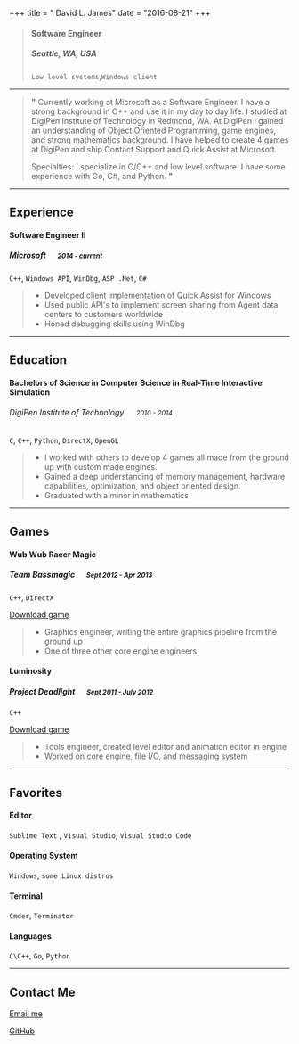 +++
title = " David L. James"
date = "2016-08-21"
+++
> #### Software Engineer
> #####  Seattle, WA, USA
> `Low level systems`,`Windows client`

---
> **"** Currently working at Microsoft as a Software Engineer.  I have a strong background in C++ and use it in my day to day life.  I studied at DigiPen Institute of Technology in Redmond, WA.  At DigiPen I gained an understanding of Object Oriented Programming, game engines, and strong mathematics background.  I have helped to create 4 games at DigiPen and ship Contact Support and Quick Assist at Microsoft. 
> 
> Specialties: I specialize in C/C++ and low level software.  I have some experience with Go, C#, and Python. **"**


---
## Experience
#### Software Engineer II
##### Microsoft &emsp; <small>*2014 - current*</small>
`C++`, `Windows API`, `WinDbg`, `ASP .Net`, `C#`

> - Developed client implementation of Quick Assist for Windows  
> - Used public API's to implement screen sharing from Agent data centers to customers worldwide
> - Honed debugging skills using WinDbg

---
## Education
#### Bachelors of Science in Computer Science in Real-Time Interactive Simulation
###### DigiPen Institute of Technology &emsp; <small>*2010 - 2014*</small>
`C`, `C++`, `Python`, `DirectX`, `OpenGL`

> - I worked with others to develop 4 games all made from the ground up with custom made engines.
> - Gained a deep understanding of memory management, hardware capabilities, optimization, and object oriented design.  
> - Graduated with a minor in mathematics

---
## Games
#### Wub Wub Racer Magic
##### Team Bassmagic &emsp; <small>*Sept 2012 - Apr 2013*</small>
`C++`, `DirectX`

[Download game][Junior]

> - Graphics engineer, writing the entire graphics pipeline from the ground up
> - One of three other core engine engineers

#### Luminosity
##### Project Deadlight &emsp; <small>*Sept 2011 - July 2012*</small>
`C++`

[Download game][Sophmore]

> - Tools engineer, created level editor and animation editor in engine
> - Worked on core engine, file I/O, and messaging system

---
## Favorites
#### Editor
`Sublime Text` , `Visual Studio`, `Visual Studio Code`
#### Operating System
`Windows`,  `some Linux distros`
#### Terminal
`Cmder`, `Terminator`
#### Languages
`C\C++`, `Go`, `Python`

---
## Contact Me
[Email me][email]

[GitHub](https://www.github.com/vohumana)

[Sophmore]: http://games.digipen.edu/games/luminosity#.VvDqw0d7ebI
[Junior]: http://games.digipen.edu/games/wub-wub-racer-magic#.VvDrVUd7ebI
[email]: mailto:david.linden.james+resume@gmail.com?subject=Online%20resume%20inquiry
